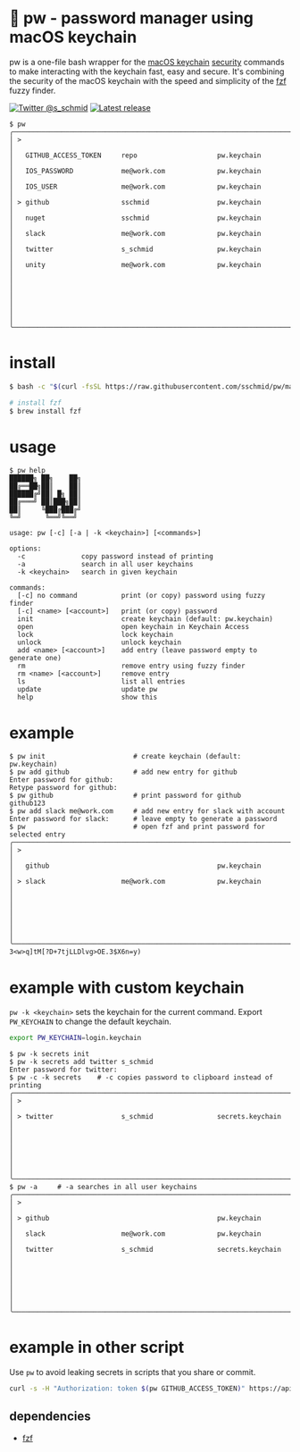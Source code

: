 # 🔐 pw - password manager using macOS keychain

pw is a one-file bash wrapper for the [macOS keychain](https://developer.apple.com/documentation/security/keychain_services) [security](https://ss64.com/osx/security.html) commands to make interacting with the keychain fast, easy and secure. It's combining the security of the macOS keychain with the speed and simplicity of the [fzf](https://github.com/junegunn/fzf) fuzzy finder.

[![Twitter @s_schmid](https://img.shields.io/badge/twitter-follow%20%40s__schmid-blue.svg)](https://twitter.com/intent/follow?original_referer=https%3A%2F%2Fgithub.com%2Fsschmid%2Fpw&screen_name=s_schmid&tw_p=followbutton)
[![Latest release](https://img.shields.io/github/release/sschmid/pw.svg)](https://github.com/sschmid/pw/releases)

```
$ pw
╭──────────────────────────────────────────────────────────────────────────────╮
│ >                                                                            │
│   GITHUB_ACCESS_TOKEN     repo                    pw.keychain                │
│   IOS_PASSWORD            me@work.com             pw.keychain                │
│   IOS_USER                me@work.com             pw.keychain                │
│ > github                  sschmid                 pw.keychain                │
│   nuget                   sschmid                 pw.keychain                │
│   slack                   me@work.com             pw.keychain                │
│   twitter                 s_schmid                pw.keychain                │
│   unity                   me@work.com             pw.keychain                │
│                                                                              │
│                                                                              │
│                                                                              │
╰──────────────────────────────────────────────────────────────────────────────╯
```

# install

```bash
$ bash -c "$(curl -fsSL https://raw.githubusercontent.com/sschmid/pw/main/install)"

# install fzf
$ brew install fzf
```

# usage

```
$ pw help
██████╗ ██╗    ██╗
██╔══██╗██║    ██║
██████╔╝██║ █╗ ██║
██╔═══╝ ██║███╗██║
██║     ╚███╔███╔╝
╚═╝      ╚══╝╚══╝

usage: pw [-c] [-a | -k <keychain>] [<commands>]

options:
  -c              copy password instead of printing
  -a              search in all user keychains
  -k <keychain>   search in given keychain

commands:
  [-c] no command           print (or copy) password using fuzzy finder
  [-c] <name> [<account>]   print (or copy) password
  init                      create keychain (default: pw.keychain)
  open                      open keychain in Keychain Access
  lock                      lock keychain
  unlock                    unlock keychain
  add <name> [<account>]    add entry (leave password empty to generate one)
  rm                        remove entry using fuzzy finder
  rm <name> [<account>]     remove entry
  ls                        list all entries
  update                    update pw
  help                      show this
```

# example

```
$ pw init                      # create keychain (default: pw.keychain)
$ pw add github                # add new entry for github
Enter password for github:
Retype password for github:
$ pw github                    # print password for github
github123
$ pw add slack me@work.com     # add new entry for slack with account
Enter password for slack:      # leave empty to generate a password
$ pw                           # open fzf and print password for selected entry
╭──────────────────────────────────────────────────────────────────────────────╮
│ >                                                                            │
│   github                                          pw.keychain                │
│ > slack                   me@work.com             pw.keychain                │
│                                                                              │
│                                                                              │
│                                                                              │
╰──────────────────────────────────────────────────────────────────────────────╯
3<w>q]tM[?D+7tjLLDlvg>OE.3$X6n=y)
```

# example with custom keychain
`pw -k <keychain>` sets the keychain for the current command.
Export `PW_KEYCHAIN` to change the default keychain.

```bash
export PW_KEYCHAIN=login.keychain
```

```
$ pw -k secrets init
$ pw -k secrets add twitter s_schmid
Enter password for twitter:
$ pw -c -k secrets    # -c copies password to clipboard instead of printing
╭──────────────────────────────────────────────────────────────────────────────╮
│ >                                                                            │
│ > twitter                 s_schmid                secrets.keychain           │
│                                                                              │
│                                                                              │
│                                                                              │
╰──────────────────────────────────────────────────────────────────────────────╯
$ pw -a     # -a searches in all user keychains
╭──────────────────────────────────────────────────────────────────────────────╮
│ >                                                                            │
│ > github                                          pw.keychain                │
│   slack                   me@work.com             pw.keychain                │
│   twitter                 s_schmid                secrets.keychain           │
│                                                                              │
│                                                                              │
│                                                                              │
╰──────────────────────────────────────────────────────────────────────────────╯
```

# example in other script
Use `pw` to avoid leaking secrets in scripts that you share or commit.

```bash
curl -s -H "Authorization: token $(pw GITHUB_ACCESS_TOKEN)" https://api.github.com/user
```

## dependencies
- [fzf](https://github.com/junegunn/fzf)
